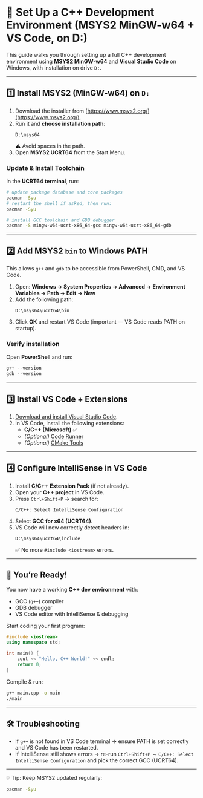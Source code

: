 # 🚀 Set Up a C++ Development Environment (MSYS2 MinGW-w64 + VS Code, on D:)

This guide walks you through setting up a full C++ development environment using **MSYS2 MinGW-w64** and **Visual Studio Code** on Windows, with installation on drive `D:`.

---

## 1️⃣ Install MSYS2 (MinGW-w64) on `D:`

1. Download the installer from [https://www.msys2.org/](https://www.msys2.org/).
2. Run it and **choose installation path**:  
   ```
   D:\msys64
   ```
   ⚠️ Avoid spaces in the path.
3. Open **MSYS2 UCRT64** from the Start Menu.

### Update & Install Toolchain
In the **UCRT64 terminal**, run:

```bash
# update package database and core packages
pacman -Syu
# restart the shell if asked, then run:
pacman -Syu

# install GCC toolchain and GDB debugger
pacman -S mingw-w64-ucrt-x86_64-gcc mingw-w64-ucrt-x86_64-gdb
```

---

## 2️⃣ Add MSYS2 `bin` to Windows PATH

This allows `g++` and `gdb` to be accessible from PowerShell, CMD, and VS Code.

1. Open: **Windows → System Properties → Advanced → Environment Variables → Path → Edit → New**  
2. Add the following path:
   ```
   D:\msys64\ucrt64\bin
   ```
3. Click **OK** and restart VS Code (important — VS Code reads PATH on startup).

### Verify installation
Open **PowerShell** and run:
```powershell
g++ --version
gdb --version
```

---

## 3️⃣ Install VS Code + Extensions

1. [Download and install Visual Studio Code](https://code.visualstudio.com/).
2. In VS Code, install the following extensions:
   - **C/C++ (Microsoft)** ✅
   - *(Optional)* [Code Runner](https://marketplace.visualstudio.com/items?itemName=formulahendry.code-runner)  
   - *(Optional)* [CMake Tools](https://marketplace.visualstudio.com/items?itemName=ms-vscode.cmake-tools)

---

## 4️⃣ Configure IntelliSense in VS Code

1. Install **C/C++ Extension Pack** (if not already).
2. Open your **C++ project** in VS Code.
3. Press `Ctrl+Shift+P` → search for:  
   ```
   C/C++: Select IntelliSense Configuration
   ```
4. Select **GCC for x64 (UCRT64)**.
5. VS Code will now correctly detect headers in:
   ```
   D:\msys64\ucrt64\include
   ```
   ✅ No more `#include <iostream>` errors.

---

## 🎉 You’re Ready!

You now have a working **C++ dev environment** with:
- GCC (`g++`) compiler
- GDB debugger
- VS Code editor with IntelliSense & debugging

Start coding your first program:

```cpp
#include <iostream>
using namespace std;

int main() {
    cout << "Hello, C++ World!" << endl;
    return 0;
}
```

Compile & run:
```bash
g++ main.cpp -o main
./main
```

---

## 🛠 Troubleshooting

- If `g++` is not found in VS Code terminal → ensure PATH is set correctly and VS Code has been restarted.
- If IntelliSense still shows errors → re-run `Ctrl+Shift+P → C/C++: Select IntelliSense Configuration` and pick the correct GCC (UCRT64).

---

💡 Tip: Keep MSYS2 updated regularly:
```bash
pacman -Syu
```
